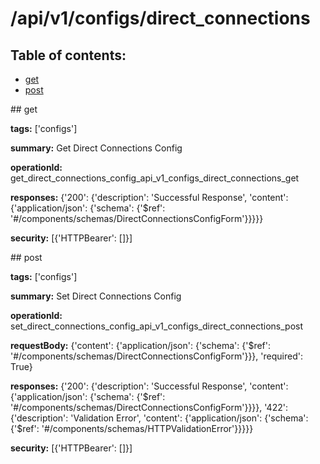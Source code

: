 # /api/v1/configs/direct_connections

## Table of contents:
- [get](#get)
- [post](#post)

<a name="get" />
## get

**tags:** ['configs']

**summary:** Get Direct Connections Config

**operationId:** get_direct_connections_config_api_v1_configs_direct_connections_get

**responses:** {'200': {'description': 'Successful Response', 'content': {'application/json': {'schema': {'$ref': '#/components/schemas/DirectConnectionsConfigForm'}}}}}

**security:** [{'HTTPBearer': []}]

<a name="post" />
## post

**tags:** ['configs']

**summary:** Set Direct Connections Config

**operationId:** set_direct_connections_config_api_v1_configs_direct_connections_post

**requestBody:** {'content': {'application/json': {'schema': {'$ref': '#/components/schemas/DirectConnectionsConfigForm'}}}, 'required': True}

**responses:** {'200': {'description': 'Successful Response', 'content': {'application/json': {'schema': {'$ref': '#/components/schemas/DirectConnectionsConfigForm'}}}}, '422': {'description': 'Validation Error', 'content': {'application/json': {'schema': {'$ref': '#/components/schemas/HTTPValidationError'}}}}}

**security:** [{'HTTPBearer': []}]

